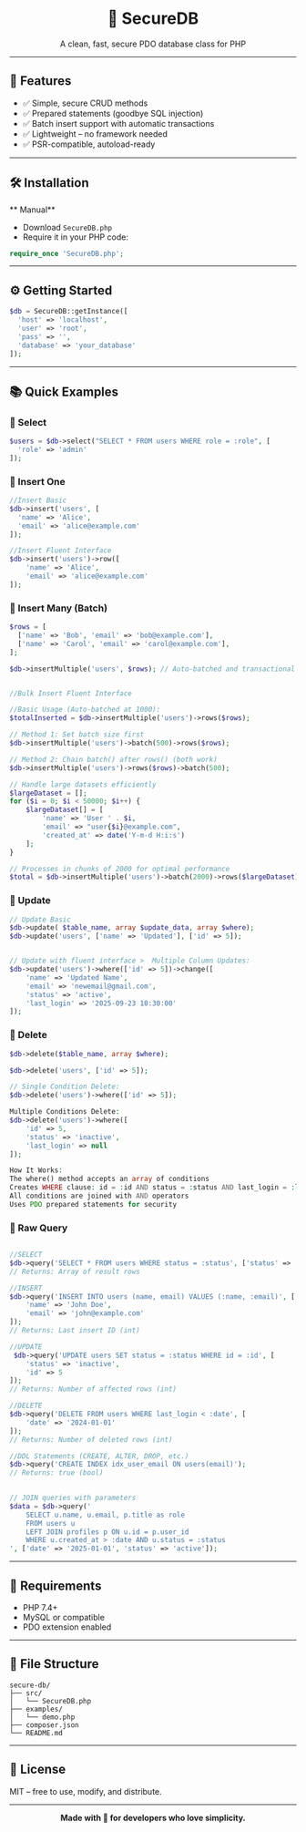 <h1 align="center">🔐 SecureDB</h1>
<p align="center">A clean, fast, secure PDO database class for PHP</p> 
 
---

## 🚀 Features

- ✅ Simple, secure CRUD methods  
- ✅ Prepared statements (goodbye SQL injection)  
- ✅ Batch insert support with automatic transactions  
- ✅ Lightweight – no framework needed  
- ✅ PSR-compatible, autoload-ready  

---

## 🛠 Installation

** Manual**

- Download `SecureDB.php`
- Require it in your PHP code:

```php
require_once 'SecureDB.php';
```
 

---

## ⚙️ Getting Started

```php
$db = SecureDB::getInstance([
  'host' => 'localhost',
  'user' => 'root',
  'pass' => '',
  'database' => 'your_database'
]);
```

---

## 📚 Quick Examples

### 🔹 Select

```php
$users = $db->select("SELECT * FROM users WHERE role = :role", [
  'role' => 'admin'
]);
```

### 🔹 Insert One

```php
//Insert Basic
$db->insert('users', [
  'name' => 'Alice',
  'email' => 'alice@example.com'
]);

//Insert Fluent Interface
$db->insert('users')->row([
    'name' => 'Alice',
    'email' => 'alice@example.com'
]);

```

### 🔹 Insert Many (Batch)

```php
$rows = [
  ['name' => 'Bob', 'email' => 'bob@example.com'],
  ['name' => 'Carol', 'email' => 'carol@example.com'],
];

$db->insertMultiple('users', $rows); // Auto-batched and transactional


//Bulk Insert Fluent Interface

//Basic Usage (Auto-batched at 1000):
$totalInserted = $db->insertMultiple('users')->rows($rows);

// Method 1: Set batch size first
$db->insertMultiple('users')->batch(500)->rows($rows);

// Method 2: Chain batch() after rows() (both work)
$db->insertMultiple('users')->rows($rows)->batch(500);

// Handle large datasets efficiently
$largeDataset = [];
for ($i = 0; $i < 50000; $i++) {
    $largeDataset[] = [
        'name' => 'User ' . $i,
        'email' => "user{$i}@example.com",
        'created_at' => date('Y-m-d H:i:s')
    ];
}

// Processes in chunks of 2000 for optimal performance
$total = $db->insertMultiple('users')->batch(2000)->rows($largeDataset);


```

### 🔹 Update

```php
// Update Basic
$db->update( $table_name, array $update_data, array $where);
$db->update('users', ['name' => 'Updated'], ['id' => 5]);


// Update with fluent interface >  Multiple Column Updates:
$db->update('users')->where(['id' => 5])->change([
    'name' => 'Updated Name',
    'email' => 'newemail@gmail.com',
    'status' => 'active',
    'last_login' => '2025-09-23 10:30:00'
]);


```

### 🔹 Delete

```php
$db->delete($table_name, array $where);

$db->delete('users', ['id' => 5]);

// Single Condition Delete:
$db->delete('users')->where(['id' => 5]);

Multiple Conditions Delete:
$db->delete('users')->where([
    'id' => 5,
    'status' => 'inactive',
    'last_login' => null
]);

How It Works:
The where() method accepts an array of conditions
Creates WHERE clause: id = :id AND status = :status AND last_login = :last_login
All conditions are joined with AND operators
Uses PDO prepared statements for security


```

### 🔹 Raw Query

```php

//SELECT  
$db->query('SELECT * FROM users WHERE status = :status', ['status' => 'active']);
// Returns: Array of result rows

//INSERT
$db->query('INSERT INTO users (name, email) VALUES (:name, :email)', [
    'name' => 'John Doe',
    'email' => 'john@example.com'
]);
// Returns: Last insert ID (int)

//UPDATE
 $db->query('UPDATE users SET status = :status WHERE id = :id', [
    'status' => 'inactive',
    'id' => 5
]);
// Returns: Number of affected rows (int)

//DELETE
$db->query('DELETE FROM users WHERE last_login < :date', [
    'date' => '2024-01-01'
]);
// Returns: Number of deleted rows (int)

//DDL Statements (CREATE, ALTER, DROP, etc.)
$db->query('CREATE INDEX idx_user_email ON users(email)');
// Returns: true (bool)

 
// JOIN queries with parameters
$data = $db->query('
    SELECT u.name, u.email, p.title as role 
    FROM users u 
    LEFT JOIN profiles p ON u.id = p.user_id 
    WHERE u.created_at > :date AND u.status = :status
', ['date' => '2025-01-01', 'status' => 'active']); 


```

---

## 🧪 Requirements

- PHP 7.4+
- MySQL or compatible
- PDO extension enabled

---

## 📁 File Structure

```
secure-db/
├── src/
│   └── SecureDB.php
├── examples/
│   └── demo.php
├── composer.json
└── README.md
```

---

## 📝 License

MIT – free to use, modify, and distribute.

---

<p align="center"><b>Made with 💙 for developers who love simplicity.</b></p>
